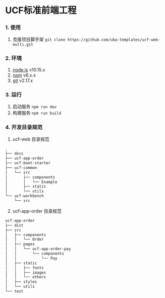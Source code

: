 # UCF标准前端工程

### 1. 使用

1. 克隆项目脚手架 `git clone https://github.com/uba-templates/ucf-web-multi.git`

### 2. 环境

1. [node.js](https://nodejs.org/en/download/) v10.15.x
2. [npm](https://www.npmjs.com/) v6.x.x
3. [git](https://git-scm.com/) v2.17.x

### 3. 运行

1. 启动服务 `npm run dev`
2. 构建服务 `npm run build`

### 4. 开发目录规范

1. ucf-web 目录规范

```bash
.
├── docs
├── ucf-app-order
├── ucf-boot-starter
├── ucf-common
│   └── src
│       ├── components
│       │   └── Example
│       ├── static
│       └── utils
└── ucf-workbench
    └── src
```

2. ucf-app-order 目录规范

```bash
ucf-app-order
├── dist
├── src
│   ├── components
│   │   └── Order
│   ├── pages
│   │   └── ucf-app-order-pay
│   │       └── components
│   │           └── Pay
│   ├── static
│   │   ├── fonts
│   │   ├── images
│   │   └── others
│   ├── styles
│   └── utils
└── test
```